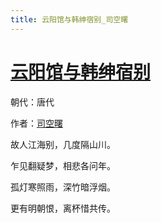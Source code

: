 ```yaml
---
title: 云阳馆与韩绅宿别_司空曙
---
```


# [云阳馆与韩绅宿别](http://so.gushiwen.org/view_15477.aspx)

朝代：唐代

作者：[司空曙](http://so.gushiwen.org/author_750.aspx)

故人江海别，几度隔山川。

乍见翻疑梦，相悲各问年。

孤灯寒照雨，深竹暗浮烟。

更有明朝恨，离杯惜共传。